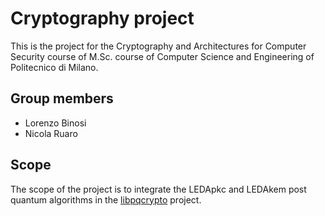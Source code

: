 # Cryptography project

This is the project for the Cryptography and Architectures for Computer Security course of M.Sc. course of Computer Science and Engineering of Politecnico di Milano.

## Group members
* Lorenzo Binosi
* Nicola Ruaro

## Scope
The scope of the project is to integrate the LEDApkc and LEDAkem post quantum algorithms in the [libpqcrypto](https://libpqcrypto.org) project.